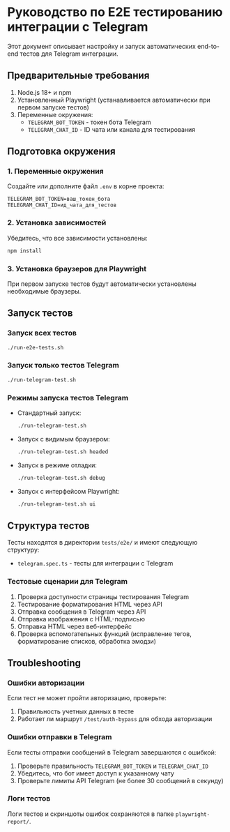 # Руководство по E2E тестированию интеграции с Telegram

Этот документ описывает настройку и запуск автоматических end-to-end тестов для Telegram интеграции.

## Предварительные требования

1. Node.js 18+ и npm
2. Установленный Playwright (устанавливается автоматически при первом запуске тестов)
3. Переменные окружения:
   - `TELEGRAM_BOT_TOKEN` - токен бота Telegram
   - `TELEGRAM_CHAT_ID` - ID чата или канала для тестирования

## Подготовка окружения

### 1. Переменные окружения

Создайте или дополните файл `.env` в корне проекта:

```
TELEGRAM_BOT_TOKEN=ваш_токен_бота
TELEGRAM_CHAT_ID=ид_чата_для_тестов
```

### 2. Установка зависимостей

Убедитесь, что все зависимости установлены:

```bash
npm install
```

### 3. Установка браузеров для Playwright

При первом запуске тестов будут автоматически установлены необходимые браузеры.

## Запуск тестов

### Запуск всех тестов

```bash
./run-e2e-tests.sh
```

### Запуск только тестов Telegram

```bash
./run-telegram-test.sh
```

### Режимы запуска тестов Telegram

- Стандартный запуск:
  ```bash
  ./run-telegram-test.sh
  ```

- Запуск с видимым браузером:
  ```bash
  ./run-telegram-test.sh headed
  ```

- Запуск в режиме отладки:
  ```bash
  ./run-telegram-test.sh debug
  ```

- Запуск с интерфейсом Playwright:
  ```bash
  ./run-telegram-test.sh ui
  ```

## Структура тестов

Тесты находятся в директории `tests/e2e/` и имеют следующую структуру:

- `telegram.spec.ts` - тесты для интеграции с Telegram

### Тестовые сценарии для Telegram

1. Проверка доступности страницы тестирования Telegram
2. Тестирование форматирования HTML через API
3. Отправка сообщения в Telegram через API
4. Отправка изображения с HTML-подписью
5. Отправка HTML через веб-интерфейс
6. Проверка вспомогательных функций (исправление тегов, форматирование списков, обработка эмодзи)

## Troubleshooting

### Ошибки авторизации

Если тест не может пройти авторизацию, проверьте:
1. Правильность учетных данных в тесте
2. Работает ли маршрут `/test/auth-bypass` для обхода авторизации

### Ошибки отправки в Telegram

Если тесты отправки сообщений в Telegram завершаются с ошибкой:
1. Проверьте правильность `TELEGRAM_BOT_TOKEN` и `TELEGRAM_CHAT_ID`
2. Убедитесь, что бот имеет доступ к указанному чату
3. Проверьте лимиты API Telegram (не более 30 сообщений в секунду)

### Логи тестов

Логи тестов и скриншоты ошибок сохраняются в папке `playwright-report/`.